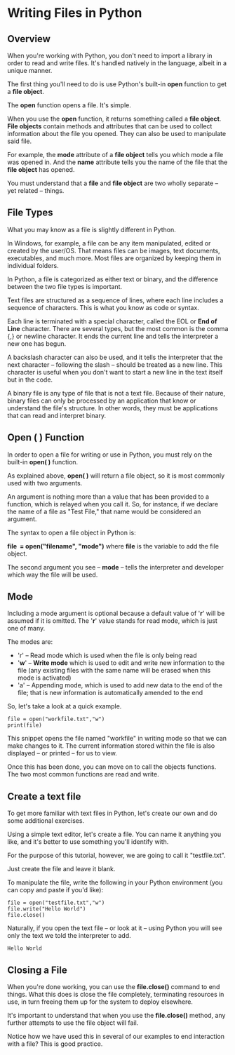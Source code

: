 Writing Files in Python
===================================

Overview
--------

  
When you're working with Python, you don't need to import a library in order to read and write files. It's handled natively in the language, albeit in a unique manner.  
  
The first thing you'll need to do is use Python's built-in **open** function to get a **file object**.  
  
The **open** function opens a file. It's simple.  
  
When you use the **open** function, it returns something called a **file object**. **File objects** contain methods and attributes that can be used to collect information about the file you opened. They can also be used to manipulate said file.  
  
For example, the **mode** attribute of a **file object** tells you which mode a file was opened in. And the **name** attribute tells you the name of the file that the **file object** has opened.  
  
You must understand that a **file** and **file object** are two wholly separate – yet related – things.

File Types
----------

  
What you may know as a file is slightly different in Python. 

In Windows, for example, a file can be any item manipulated, edited or created by the user/OS. That means files can be images, text documents, executables, and much more. Most files are organized by keeping them in individual folders. 

In Python, a file is categorized as either text or binary, and the difference between the two file types is important. 

Text files are structured as a sequence of lines, where each line includes a sequence of characters. This is what you know as code or syntax. 

Each line is terminated with a special character, called the EOL or **End of Line** character. There are several types, but the most common is the comma {,} or newline character. It ends the current line and tells the interpreter a new one has begun. 

A backslash character can also be used, and it tells the interpreter that the next character – following the slash – should be treated as a new line. This character is useful when you don't want to start a new line in the text itself but in the code. 

A binary file is any type of file that is not a text file. Because of their nature, binary files can only be processed by an application that know or understand the file's structure. In other words, they must be applications that can read and interpret binary.  
  

Open ( ) Function
-----------------

  
In order to open a file for writing or use in Python, you must rely on the built-in **open( )** function. 

As explained above, **open( )** will return a file object, so it is most commonly used with two arguments.  

An argument is nothing more than a value that has been provided to a function, which is relayed when you call it. So, for instance, if we declare the name of a file as "Test File," that name would be considered an argument. 

The syntax to open a file object in Python is: 

**file  = open("filename", "mode")** where **file** is the variable to add the file object. 

The second argument you see – **mode** – tells the interpreter and developer which way the file will be used.  
  

Mode
----

  
Including a mode argument is optional because a default value of '**r**' will be assumed if it is omitted. The '**r**' value stands for read mode, which is just one of many. 

The modes are: 

*   'r' – Read mode which is used when the file is only being read 
*   '**w**' – **Write mode** which is used to edit and write new information to the file (any existing files with the same name will be erased when this mode is activated) 
*   'a' – Appending mode, which is used to add new data to the end of the file; that is new information is automatically amended to the end 

So, let's take a look at a quick example. 

```
file = open("workfile.txt","w")
print(file)
```

This snippet opens the file named "workfile" in writing mode so that we can make changes to it. The current information stored within the file is also displayed – or printed – for us to view. 

Once this has been done, you can move on to call the objects functions. The two most common functions are read and write.  
  

Create a text file
------------------

  
To get more familiar with text files in Python, let's create our own and do some additional exercises. 

Using a simple text editor, let's create a file. You can name it anything you like, and it's better to use something you'll identify with. 

For the purpose of this tutorial, however, we are going to call it "testfile.txt". 

Just create the file and leave it blank. 

To manipulate the file, write the following in your Python environment (you can copy and paste if you'd like):  
  
```
file = open("testfile.txt","w")
file.write("Hello World")
file.close()
```
  
Naturally, if you open the text file – or look at it – using Python you will see only the text we told the interpreter to add.  
  

```Hello World```

  

  

Closing a File
--------------

  
When you're done working, you can use the **file.close()** command to end things. What this does is close the file completely, terminating resources in use, in turn freeing them up for the system to deploy elsewhere. 

It's important to understand that when you use the **file.close()** method, any further attempts to use the file object will fail. 

Notice how we have used this in several of our examples to end interaction with a file? This is good practice.  
  

